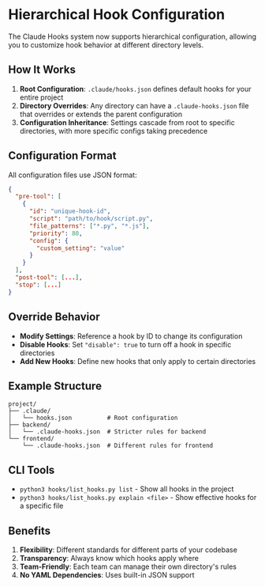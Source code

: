 # Hierarchical Hook Configuration

The Claude Hooks system now supports hierarchical configuration, allowing you to customize hook behavior at different directory levels.

## How It Works

1. **Root Configuration**: `.claude/hooks.json` defines default hooks for your entire project
2. **Directory Overrides**: Any directory can have a `.claude-hooks.json` file that overrides or extends the parent configuration
3. **Configuration Inheritance**: Settings cascade from root to specific directories, with more specific configs taking precedence

## Configuration Format

All configuration files use JSON format:

```json
{
  "pre-tool": [
    {
      "id": "unique-hook-id",
      "script": "path/to/hook/script.py",
      "file_patterns": ["*.py", "*.js"],
      "priority": 80,
      "config": {
        "custom_setting": "value"
      }
    }
  ],
  "post-tool": [...],
  "stop": [...]
}
```

## Override Behavior

- **Modify Settings**: Reference a hook by ID to change its configuration
- **Disable Hooks**: Set `"disable": true` to turn off a hook in specific directories
- **Add New Hooks**: Define new hooks that only apply to certain directories

## Example Structure

```
project/
├── .claude/
│   └── hooks.json          # Root configuration
├── backend/
│   └── .claude-hooks.json  # Stricter rules for backend
└── frontend/
    └── .claude-hooks.json  # Different rules for frontend
```

## CLI Tools

- `python3 hooks/list_hooks.py list` - Show all hooks in the project
- `python3 hooks/list_hooks.py explain <file>` - Show effective hooks for a specific file

## Benefits

1. **Flexibility**: Different standards for different parts of your codebase
2. **Transparency**: Always know which hooks apply where
3. **Team-Friendly**: Each team can manage their own directory's rules
4. **No YAML Dependencies**: Uses built-in JSON support